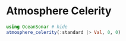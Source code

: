 # Atmosphere Celerity

```julia @eval
using OceanSonar # hide
atmosphere_celerity(:standard |> Val, 0, 0)
```
